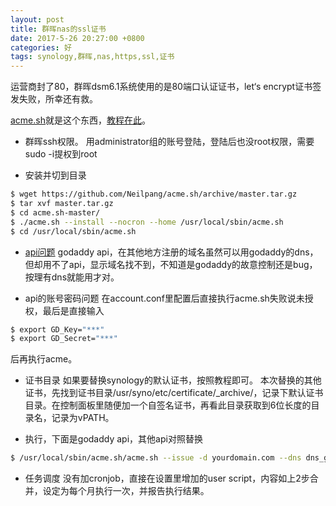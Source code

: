 ```yaml
---
layout: post
title: 群晖nas的ssl证书
date: 2017-5-26 20:27:00 +0800
categories: 好
tags: synology,群晖,nas,https,ssl,证书
---
```


运营商封了80，群晖dsm6.1系统使用的是80端口认证证书，let‘s encrypt证书签发失败，所幸还有救。

[acme.sh](https://github.com/Neilpang/acme.sh)就是这个东西，[教程在此](https://github.com/Neilpang/acme.sh/wiki/Synology-NAS-Guide)。

* 群晖ssh权限。
用administrator组的账号登陆，登陆后也没root权限，需要sudo -i提权到root

* 安装并切到目录
```sh
$ wget https://github.com/Neilpang/acme.sh/archive/master.tar.gz
$ tar xvf master.tar.gz
$ cd acme.sh-master/
$ ./acme.sh --install --nocron --home /usr/local/sbin/acme.sh
$ cd /usr/local/sbin/acme.sh
```

* [api问题](https://github.com/Neilpang/acme.sh/blob/master/dnsapi/README.md)
godaddy api，在其他地方注册的域名虽然可以用godaddy的dns，但却用不了api，显示域名找不到，不知道是godaddy的故意控制还是bug，按理有dns就能用才对。

* api的账号密码问题
在account.conf里配置后直接执行acme.sh失败说未授权，最后是直接输入

```sh
$ export GD_Key="***"
$ export GD_Secret="***"
```

后再执行acme。

* 证书目录
如果要替换synology的默认证书，按照教程即可。
本次替换的其他证书，先找到证书目录/usr/syno/etc/certificate/_archive/，记录下默认证书目录。在控制面板里随便加一个自签名证书，再看此目录获取到6位长度的目录名，记录为vPATH。


* 执行，下面是godaddy api，其他api对照替换
```sh
$ /usr/local/sbin/acme.sh/acme.sh --issue -d yourdomain.com --dns dns_gd --certpath /usr/syno/etc/certificate/_archive/vPATH/cert.pem --keypath /usr/syno/etc/certificate/_archive/vPATH/privkey.pem --fullchainpath /usr/syno/etc/certificate/_archive/vPATH/fullchain.pem --capath /usr/syno/etc/certificate/_archive/vPATH/chain.pem --reloadcmd "/usr/syno/etc/rc.sysv/nginx.sh reload" --dnssleep 10
```

* 任务调度
没有加cronjob，直接在设置里增加的user script，内容如上2步合并，设定为每个月执行一次，并报告执行结果。

















